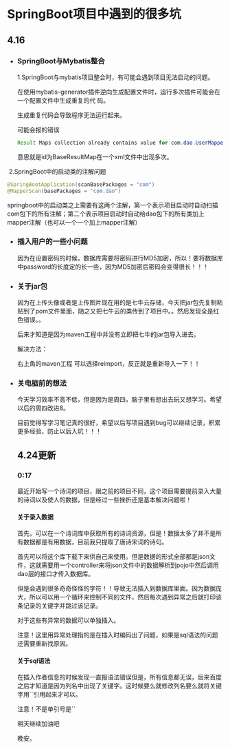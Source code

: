# SpringBoot项目中遇到的很多坑

## 4.16

- ### SpringBoot与Mybatis整合

  1.SpringBoot与mybatis项目整合时，有可能会遇到项目无法启动的问题。

     在使用mybatis-generator插件逆向生成配置文件时，运行多次插件可能会在一个配置文件中生成重复的代   码。

     生成重复代码会导致程序无法运行起来。

     可能会报的错误

  ```java
  Result Maps collection already contains value for com.dao.UserMapper.BaseResultMap
  ```

     意思就是id为BaseResultMap在一个xml文件中出现多次。

​        2.SpringBoot中的启动类的注解问题

```java
@SpringBootApplication(scanBasePackages = "com")
@MapperScan(basePackages = "com.dao")
```

 springboot中的启动类之上需要有这两个注解，第一个表示项目启动时自动扫描com包下的所有注解；第二个表示项目启动时自动给dao包下的所有类加上mapper注解（也可以一个一个加上mapper注解）

- ### 插入用户的一些小问题

  因为在设置密码的时候，数据库需要将密码进行MD5加密，所以！要将数据库中password的长度定的长一些，因为MD5加密后密码会变得很长！！！
  
- ### 关于jar包

  因为在上传头像或者是上传图片现在用的是七牛云存储，今天把jar包先复制粘贴到了pom文件里面，随之又把七牛云的类传到了项目中。。然后发现全是红色错误。。

  后来才知道是因为maven工程中并没有立即把七牛的jar包导入进去。

  解决方法：

  右上角的maven工程 可以选择reimport，反正就是重新导入一下！！

- ### 关电脑前的想法

  今天学习效率不高不低，但是因为是周四，脑子里有想出去玩又想学习。希望以后的周四改进8。

  目前觉得写学习笔记真的很好，希望以后写项目遇到bug可以继续记录，积累更多经验，防止以后入坑！！！

  

  ## 4.24更新

  ### 0:17
  
  最近开始写一个诗词的项目，跟之前的项目不同，这个项目需要提前录入大量的诗词以及使人的数据，但是经过一些挫折还是基本解决问题啦！
  
  #### 关于录入数据
  
  首先，可以在一个诗词库中获取所有的诗词资源，但是！数据太多了并不是所有数据都是有用数据，目前我只提取了唐诗宋词的诗句。
  
  首先可以将这个库下载下来供自己来使用。但是数据的形式全部都是json文件，这就需要用一个controller来将json文件中的数据解析到pojo中然后调用dao层的接口才传入数据库。
  
  但是会遇到很多奇奇怪怪的字符！！导致无法插入到数据库里面。因为数据庞大，所以可以用一个循环来控制不同的文件，然后每次遇到异常之后就打印该条记录的关键字并跳过该记录。
  
  对于这些有异常的数据可以单独插入。
  
  注意！这里用异常处理指的是在插入时编码出了问题，如果是sql语法的问题还需要重新找原因。
  
  #### 关于sql语法
  
  在插入作者信息的时候发现一直报语法错误但是，所有信息都无误，后来百度之后才知道是因为列名中出现了关键字。这时候要么就修改列名要么就将关键字用``引用起来才可以。
  
  注意！不是单引号是``
  
  
  
  明天继续加油吧
  
  晚安。
  
  
  
  



